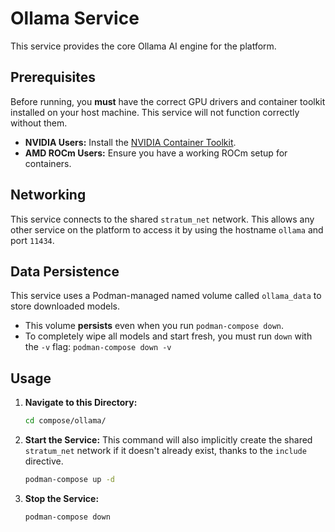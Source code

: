 # Ollama Service

This service provides the core Ollama AI engine for the platform.

## Prerequisites

Before running, you **must** have the correct GPU drivers and container toolkit installed on your host machine. This service will not function correctly without them.

- **NVIDIA Users:** Install the [NVIDIA Container Toolkit](https://docs.nvidia.com/datacenter/cloud-native/container-toolkit/latest/install-guide.html).
- **AMD ROCm Users:** Ensure you have a working ROCm setup for containers.

## Networking

This service connects to the shared `stratum_net` network. This allows any other service on the platform to access it by using the hostname `ollama` and port `11434`.

## Data Persistence

This service uses a Podman-managed named volume called `ollama_data` to store downloaded models.

- This volume **persists** even when you run `podman-compose down`.
- To completely wipe all models and start fresh, you must run `down` with the `-v` flag: `podman-compose down -v`

## Usage

1.  **Navigate to this Directory:**
    ```sh
    cd compose/ollama/
    ```

2.  **Start the Service:**
    This command will also implicitly create the shared `stratum_net` network if it doesn't already exist, thanks to the `include` directive.
    ```sh
    podman-compose up -d
    ```

3.  **Stop the Service:**
    ```sh
    podman-compose down
    ```
